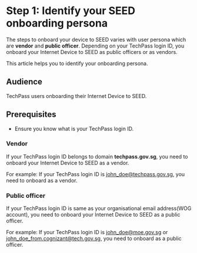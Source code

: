 # Step 1: Identify your SEED onboarding persona

The steps to onboard your device to SEED varies with user persona which are **vendor** and **public officer**. Depending on your TechPass login ID, you onboard your Internet Device to SEED as public officers or as vendors. 

This article helps you to identify your onboarding persona.  

## Audience

TechPass users onboarding their Internet Device to SEED.

## Prerequisites

- Ensure you know what is your TechPass login ID.

### Vendor 

If your TechPass login ID belongs to domain **techpass.gov.sg**, you need to onboard your Internet Device to SEED as a vendor. 

For example: If your TechPass login ID is john_doe@techpass.gov.sg, you need to onboard as a vendor.

### Public officer

If your TechPass login ID is same as your organisational email address(WOG account), you need to onboard your Internet Device to SEED as a public officer. 

For example: If your TechPass login ID is john_doe@moe.gov.sg or john_doe_from.cognizant@tech.gov.sg, you need to onboard as a public officer.

